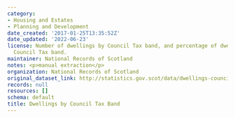 ```yaml
---
category:
- Housing and Estates
- Planning and Development
date_created: '2017-01-25T13:35:52Z'
date_updated: '2022-06-23'
license: Number of dwellings by Council Tax band, and percentage of dwellings in each
  Council Tax band.
maintainer: National Records of Scotland
notes: <p>manual extraction</p>
organization: National Records of Scotland
original_dataset_link: http://statistics.gov.scot/data/dwellings-council-tax
records: null
resources: []
schema: default
title: Dwellings by Council Tax Band
---
```

